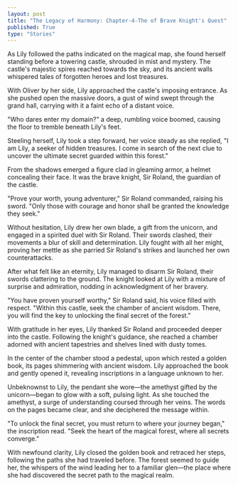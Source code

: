 ```yaml
---
layout: post
title: "The Legacy of Harmony: Chapter-4-The of Brave Knight's Quest"
published: True
type: "Stories"
---
```


As Lily followed the paths indicated on the magical map, she found herself standing before a towering castle, shrouded in mist and mystery. The castle's majestic spires reached towards the sky, and its ancient walls whispered tales of forgotten heroes and lost treasures.

With Oliver by her side, Lily approached the castle's imposing entrance. As she pushed open the massive doors, a gust of wind swept through the grand hall, carrying with it a faint echo of a distant voice.

"Who dares enter my domain?" a deep, rumbling voice boomed, causing the floor to tremble beneath Lily's feet.

Steeling herself, Lily took a step forward, her voice steady as she replied, "I am Lily, a seeker of hidden treasures. I come in search of the next clue to uncover the ultimate secret guarded within this forest."

From the shadows emerged a figure clad in gleaming armor, a helmet concealing their face. It was the brave knight, Sir Roland, the guardian of the castle.

"Prove your worth, young adventurer," Sir Roland commanded, raising his sword. "Only those with courage and honor shall be granted the knowledge they seek."

Without hesitation, Lily drew her own blade, a gift from the unicorn, and engaged in a spirited duel with Sir Roland. Their swords clashed, their movements a blur of skill and determination. Lily fought with all her might, proving her mettle as she parried Sir Roland's strikes and launched her own counterattacks.

After what felt like an eternity, Lily managed to disarm Sir Roland, their swords clattering to the ground. The knight looked at Lily with a mixture of surprise and admiration, nodding in acknowledgment of her bravery.

"You have proven yourself worthy," Sir Roland said, his voice filled with respect. "Within this castle, seek the chamber of ancient wisdom. There, you will find the key to unlocking the final secret of the forest."

With gratitude in her eyes, Lily thanked Sir Roland and proceeded deeper into the castle. Following the knight's guidance, she reached a chamber adorned with ancient tapestries and shelves lined with dusty tomes.

In the center of the chamber stood a pedestal, upon which rested a golden book, its pages shimmering with ancient wisdom. Lily approached the book and gently opened it, revealing inscriptions in a language unknown to her.

Unbeknownst to Lily, the pendant she wore—the amethyst gifted by the unicorn—began to glow with a soft, pulsing light. As she touched the amethyst, a surge of understanding coursed through her veins. The words on the pages became clear, and she deciphered the message within.

"To unlock the final secret, you must return to where your journey began," the inscription read. "Seek the heart of the magical forest, where all secrets converge."

With newfound clarity, Lily closed the golden book and retraced her steps, following the paths she had traveled before. The forest seemed to guide her, the whispers of the wind leading her to a familiar glen—the place where she had discovered the secret path to the magical realm.